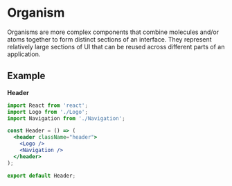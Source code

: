 # Organism

Organisms are more complex components that combine molecules and/or atoms together to form distinct sections of an interface. They represent relatively large sections of UI that can be reused across different parts of an application.

## Example

**Header**

```jsx
import React from 'react';
import Logo from './Logo';
import Navigation from './Navigation';

const Header = () => (
  <header className="header">
    <Logo />
    <Navigation />
  </header>
);

export default Header;
```